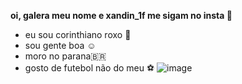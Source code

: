 **oi, galera meu nome e xandin_1f me sigam no insta  🤪**
- eu sou corinthiano roxo 💜
- sou gente boa ☺️
- moro no parana🇧🇷
- gosto de futebol não do meu ⚽
 ![image](https://github.com/xandin11/xandin11/assets/137111045/3669e1db-dbfe-44b5-bbad-e3ed49335318)
